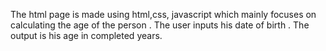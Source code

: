 The html page is made using html,css, javascript which mainly focuses on calculating the age of the person .
The user inputs his date of birth .
The output is his age in completed years.
